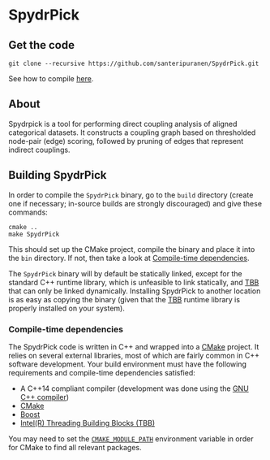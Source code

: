 # SpydrPick

## Get the code
```
git clone --recursive https://github.com/santeripuranen/SpydrPick.git
```
See how to compile [here](README.md/#building-SpydrPick).


## About

Spydrpick is a tool for performing direct coupling analysis of aligned categorical datasets. It constructs a coupling graph based on thresholded node-pair (edge) scoring,
followed by pruning of edges that represent indirect couplings.


## Building SpydrPick

In order to compile the `SpydrPick` binary, go to the `build` directory (create one if necessary; in-source builds are strongly discouraged) and give these commands:

```
cmake ..
make SpydrPick
```

This should set up the CMake project, compile the binary and place it into the `bin` directory. If not, then take a look at [Compile-time dependencies](README.md/#compile-time-dependencies).

The `SpydrPick` binary will by default be statically linked, except for the standard C++ runtime library, which is unfeasible to link statically, and [TBB](https://www.threadingbuildingblocks.org/) that can only be linked dynamically. Installing SpydrPick to another location is as easy as copying the binary (given that the [TBB](https://www.threadingbuildingblocks.org/) runtime library is properly installed on your system).


### Compile-time dependencies

The SpydrPick code is written in C++ and wrapped into a [CMake](https://cmake.org/) project. It relies on several external libraries, most of which are fairly common in C++ software development. Your build environment must have the following requirements and compile-time dependencies satisfied:

* A C++14 compliant compiler (development was done using the [GNU C++ compiler](https://gcc.gnu.org/))
* [CMake](https://cmake.org/)
* [Boost](https://www.boost.org/)
* [Intel(R) Threading Building Blocks (TBB)](https://www.threadingbuildingblocks.org/)

You may need to set the [`CMAKE_MODULE_PATH`](https://cmake.org/cmake/help/latest/variable/CMAKE_MODULE_PATH.html) environment variable in order for CMake to find all relevant packages.


